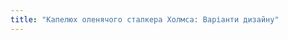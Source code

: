 ```yaml
---
title: "Капелюх оленячого сталкера Холмса: Варіанти дизайну"
---
```


<DesignOptions design='holmes' />
